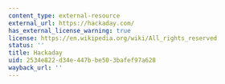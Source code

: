 ```yaml
---
content_type: external-resource
external_url: https://hackaday.com/
has_external_license_warning: true
license: https://en.wikipedia.org/wiki/All_rights_reserved
status: ''
title: Hackaday
uid: 2534e822-d34e-447b-be50-3bafef97a628
wayback_url: ''
---
```

